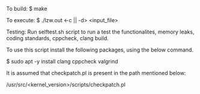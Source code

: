 To build:
$ make

To execute:
$ ./lzw.out <-c || -d> <input_file>

Testing:
Run selftest.sh script to run a test the functionalites, memory leaks, coding
standards, cppcheck, clang build.

To use this script install the following packages, using the below command.

$ sudo apt -y install clang cppcheck valgrind

It is assumed that checkpatch.pl is present in the path mentioned below:

/usr/src/<kernel_version>/scripts/checkpatch.pl

